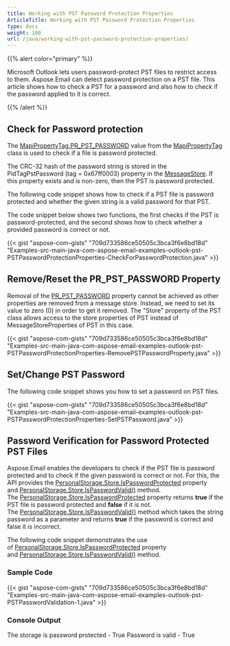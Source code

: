 ```yaml
---
title: Working with PST Password Protection Properties
ArticleTitle: Working with PST Password Protection Properties
type: docs
weight: 100
url: /java/working-with-pst-password-protection-properties/
---
```


{{% alert color="primary" %}} 

Microsoft Outlook lets users password-protect PST files to restrict access to them. Aspose.Email can detect password protection on a PST file. This article shows how to check a PST for a password and also how to check if the password applied to it is correct.

{{% /alert %}} 

## **Check for Password protection**

The [MapiPropertyTag.PR_PST_PASSWORD](https://reference.aspose.com/email/java/com.aspose.email/mapipropertytag/#PR-PST-PASSWORD) value from the [MapiPropertyTag](https://reference.aspose.com/email/java/com.aspose.email/mapipropertytag/) class is used to check if a file is password protected.

The CRC-32 hash of the password string is stored in the PidTagPstPassword (tag = 0x67ff0003) property in the [MessageStore](https://reference.aspose.com/email/java/com.aspose.email/messagestore/). If this property exists and is non-zero, then the PST is password protected.

The following code snippet shows how to check if a PST file is password protected and whether the given string is a valid password for that PST.

The code snippet below shows two functions, the first checks if the PST is password-protected, and the second shows how to check whether a provided password is correct or not.

{{< gist "aspose-com-gists" "709d733586ce50505c3bca3f6e8bd18d" "Examples-src-main-java-com-aspose-email-examples-outlook-pst-PSTPasswordProtectionProperties-CheckForPasswordProtection.java" >}}

## **Remove/Reset the PR_PST_PASSWORD Property**

Removal of the [PR_PST_PASSWORD](https://reference.aspose.com/email/java/com.aspose.email/mapipropertytag/#PR-PST-PASSWORD) property cannot be achieved as other properties are removed from a message store. Instead, we need to set its value to zero (0) in order to get it removed. The "Store" property of the PST class allows access to the store properties of PST instead of MessageStoreProperties of PST in this case.

{{< gist "aspose-com-gists" "709d733586ce50505c3bca3f6e8bd18d" "Examples-src-main-java-com-aspose-email-examples-outlook-pst-PSTPasswordProtectionProperties-RemovePSTPasswordProperty.java" >}}

## **Set/Change PST Password**

The following code snippet shows you how to set a password on PST files.

{{< gist "aspose-com-gists" "709d733586ce50505c3bca3f6e8bd18d" "Examples-src-main-java-com-aspose-email-examples-outlook-pst-PSTPasswordProtectionProperties-SetPSTPassword.java" >}}

## **Password Verification for Password Protected PST Files**

Aspose.Email enables the developers to check if the PST file is password protected and to check if the given password is correct or not. For this, the API provides the [PersonalStorage.Store.IsPasswordProtected](https://reference.aspose.com/email/java/com.aspose.email/messagestore/#isPasswordProtected--) property and [PersonalStorage.Store.IsPasswordValid()](https://reference.aspose.com/email/java/com.aspose.email/messagestore/#isPasswordValid-java.lang.String-) method. The [PersonalStorage.Store.IsPasswordProtected](https://reference.aspose.com/email/java/com.aspose.email/messagestore/#isPasswordProtected--) property returns **true** if the PST file is password protected and **false** if it is not. The [PersonalStorage.Store.IsPasswordValid()](https://reference.aspose.com/email/java/com.aspose.email/messagestore/#isPasswordValid-java.lang.String-) method which takes the string password as a parameter and returns **true** if the password is correct and false it is incorrect.

The following code snippet demonstrates the use of [PersonalStorage.Store.IsPasswordProtected](https://reference.aspose.com/email/java/com.aspose.email/messagestore/#isPasswordProtected--) property and [PersonalStorage.Store.IsPasswordValid()](https://reference.aspose.com/email/java/com.aspose.email/messagestore/#isPasswordValid-java.lang.String-) method.

### **Sample Code**

{{< gist "aspose-com-gists" "709d733586ce50505c3bca3f6e8bd18d" "Examples-src-main-java-com-aspose-email-examples-outlook-pst-PSTPasswordValidation-1.java" >}}

### **Console Output**

The storage is password protected - True
Password is valid - True
